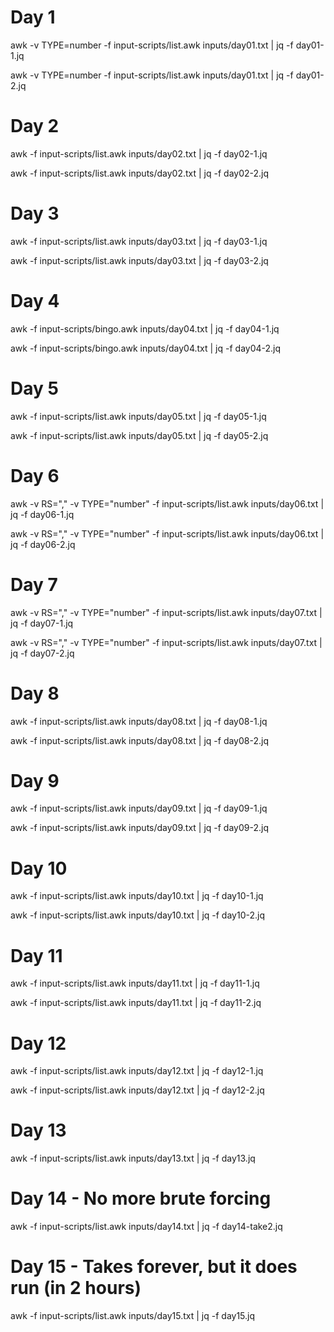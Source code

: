 # Day 1
awk -v TYPE=number -f input-scripts/list.awk inputs/day01.txt | jq -f day01-1.jq

awk -v TYPE=number -f input-scripts/list.awk inputs/day01.txt | jq -f day01-2.jq

# Day 2
awk -f input-scripts/list.awk inputs/day02.txt | jq -f day02-1.jq

awk -f input-scripts/list.awk inputs/day02.txt | jq -f day02-2.jq

# Day 3
awk -f input-scripts/list.awk inputs/day03.txt | jq -f day03-1.jq

awk -f input-scripts/list.awk inputs/day03.txt | jq -f day03-2.jq

# Day 4
awk -f input-scripts/bingo.awk inputs/day04.txt | jq -f day04-1.jq

awk -f input-scripts/bingo.awk inputs/day04.txt | jq -f day04-2.jq

# Day 5
awk -f input-scripts/list.awk inputs/day05.txt | jq -f day05-1.jq

awk -f input-scripts/list.awk inputs/day05.txt | jq -f day05-2.jq

# Day 6
awk -v RS="," -v TYPE="number" -f input-scripts/list.awk inputs/day06.txt | jq -f day06-1.jq

awk -v RS="," -v TYPE="number" -f input-scripts/list.awk inputs/day06.txt | jq -f day06-2.jq

# Day 7
awk -v RS="," -v TYPE="number" -f input-scripts/list.awk inputs/day07.txt | jq -f day07-1.jq

awk -v RS="," -v TYPE="number" -f input-scripts/list.awk inputs/day07.txt | jq -f day07-2.jq

# Day 8
awk -f input-scripts/list.awk inputs/day08.txt | jq -f day08-1.jq

awk -f input-scripts/list.awk inputs/day08.txt | jq -f day08-2.jq

# Day 9
awk -f input-scripts/list.awk inputs/day09.txt | jq -f day09-1.jq

awk -f input-scripts/list.awk inputs/day09.txt | jq -f day09-2.jq

# Day 10
awk -f input-scripts/list.awk inputs/day10.txt | jq -f day10-1.jq

awk -f input-scripts/list.awk inputs/day10.txt | jq -f day10-2.jq

# Day 11
awk -f input-scripts/list.awk inputs/day11.txt | jq -f day11-1.jq

awk -f input-scripts/list.awk inputs/day11.txt | jq -f day11-2.jq

# Day 12
awk -f input-scripts/list.awk inputs/day12.txt | jq -f day12-1.jq

awk -f input-scripts/list.awk inputs/day12.txt | jq -f day12-2.jq

# Day 13
awk -f input-scripts/list.awk inputs/day13.txt | jq -f day13.jq

# Day 14 - No more brute forcing
awk -f input-scripts/list.awk inputs/day14.txt | jq -f day14-take2.jq

# Day 15 - Takes forever, but it does run (in 2 hours)
awk -f input-scripts/list.awk inputs/day15.txt | jq -f day15.jq
